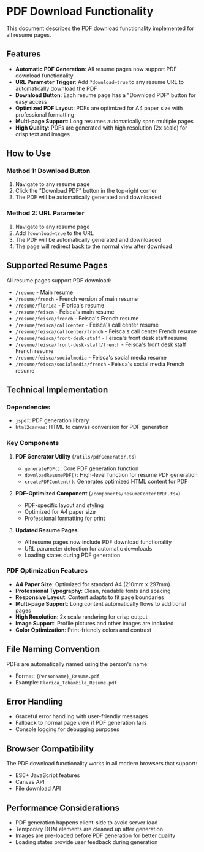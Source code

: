 # PDF Download Functionality

This document describes the PDF download functionality implemented for all resume pages.

## Features

- **Automatic PDF Generation**: All resume pages now support PDF download functionality
- **URL Parameter Trigger**: Add `?download=true` to any resume URL to automatically download the PDF
- **Download Button**: Each resume page has a "Download PDF" button for easy access
- **Optimized PDF Layout**: PDFs are optimized for A4 paper size with professional formatting
- **Multi-page Support**: Long resumes automatically span multiple pages
- **High Quality**: PDFs are generated with high resolution (2x scale) for crisp text and images

## How to Use

### Method 1: Download Button
1. Navigate to any resume page
2. Click the "Download PDF" button in the top-right corner
3. The PDF will be automatically generated and downloaded

### Method 2: URL Parameter
1. Navigate to any resume page
2. Add `?download=true` to the URL
3. The PDF will be automatically generated and downloaded
4. The page will redirect back to the normal view after download

## Supported Resume Pages

All resume pages support PDF download:

- `/resume` - Main resume
- `/resume/french` - French version of main resume
- `/resume/florica` - Florica's resume
- `/resume/feisca` - Feisca's main resume
- `/resume/feisca/french` - Feisca's French resume
- `/resume/feisca/callcenter` - Feisca's call center resume
- `/resume/feisca/callcenter/french` - Feisca's call center French resume
- `/resume/feisca/front-desk-staff` - Feisca's front desk staff resume
- `/resume/feisca/front-desk-staff/french` - Feisca's front desk staff French resume
- `/resume/feisca/socialmedia` - Feisca's social media resume
- `/resume/feisca/socialmedia/french` - Feisca's social media French resume

## Technical Implementation

### Dependencies
- `jspdf`: PDF generation library
- `html2canvas`: HTML to canvas conversion for PDF generation

### Key Components

1. **PDF Generator Utility** (`/utils/pdfGenerator.ts`)
   - `generatePDF()`: Core PDF generation function
   - `downloadResumePDF()`: High-level function for resume PDF generation
   - `createPDFContent()`: Generates optimized HTML content for PDF

2. **PDF-Optimized Component** (`/components/ResumeContentPDF.tsx`)
   - PDF-specific layout and styling
   - Optimized for A4 paper size
   - Professional formatting for print

3. **Updated Resume Pages**
   - All resume pages now include PDF download functionality
   - URL parameter detection for automatic downloads
   - Loading states during PDF generation

### PDF Optimization Features

- **A4 Paper Size**: Optimized for standard A4 (210mm x 297mm)
- **Professional Typography**: Clean, readable fonts and spacing
- **Responsive Layout**: Content adapts to fit page boundaries
- **Multi-page Support**: Long content automatically flows to additional pages
- **High Resolution**: 2x scale rendering for crisp output
- **Image Support**: Profile pictures and other images are included
- **Color Optimization**: Print-friendly colors and contrast

## File Naming Convention

PDFs are automatically named using the person's name:
- Format: `{PersonName}_Resume.pdf`
- Example: `Florica_Tchambila_Resume.pdf`

## Error Handling

- Graceful error handling with user-friendly messages
- Fallback to normal page view if PDF generation fails
- Console logging for debugging purposes

## Browser Compatibility

The PDF download functionality works in all modern browsers that support:
- ES6+ JavaScript features
- Canvas API
- File download API

## Performance Considerations

- PDF generation happens client-side to avoid server load
- Temporary DOM elements are cleaned up after generation
- Images are pre-loaded before PDF generation for better quality
- Loading states provide user feedback during generation
